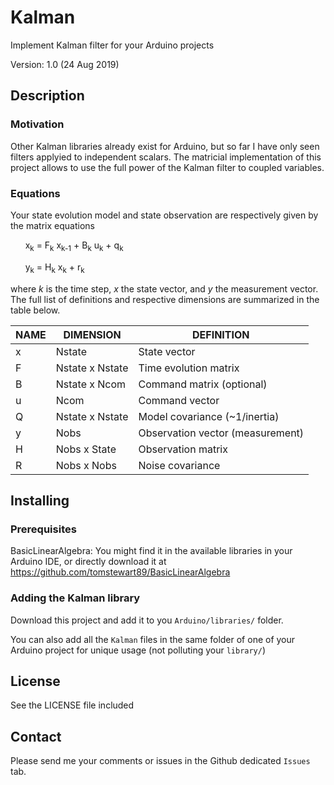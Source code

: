 # Kalman
Implement Kalman filter for your Arduino projects

Version: 1.0 (24 Aug 2019)

## Description

### Motivation

Other Kalman libraries already exist for Arduino, but so far I have only seen filters applyied to independent scalars. The matricial implementation of this project allows to use the full power of the Kalman filter to coupled variables.

### Equations

Your state evolution model and state observation are respectively given by the matrix equations

&nbsp;&nbsp;&nbsp;&nbsp;&nbsp;&nbsp;x<sub>k</sub> = F<sub>k</sub> x<sub>k-1</sub> + B<sub>k</sub> u<sub>k</sub> + q<sub>k</sub>

&nbsp;&nbsp;&nbsp;&nbsp;&nbsp;&nbsp;y<sub>k</sub> = H<sub>k</sub> x<sub>k</sub> + r<sub>k</sub>

where _k_ is the time step, _x_ the state vector, and _y_ the measurement vector. The full list of definitions and respective dimensions are summarized in the table below.

| NAME | DIMENSION       | DEFINITION                       |
|------|-----------------|----------------------------------|
| x    | Nstate          | State vector                     |
| F    | Nstate x Nstate | Time evolution matrix            |
| B    | Nstate x Ncom   | Command matrix (optional)        |
| u    | Ncom            | Command vector                   |
| Q    | Nstate x Nstate | Model covariance (~1/inertia)    |
| y    | Nobs            | Observation vector (measurement) |
| H    | Nobs x State    | Observation matrix               |
| R    | Nobs x Nobs     | Noise covariance                 |

## Installing

### Prerequisites

BasicLinearAlgebra: You might find it in the available libraries in your Arduino IDE, or directly download it at https://github.com/tomstewart89/BasicLinearAlgebra

### Adding the Kalman library

Download this project and add it to you `Arduino/libraries/` folder.

You can also add all the `Kalman` files in the same folder of one of your Arduino project for unique usage (not polluting your `library/`)

## License

See the LICENSE file included

## Contact

Please send me your comments or issues in the Github dedicated `Issues` tab.
